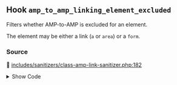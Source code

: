 ## Hook `amp_to_amp_linking_element_excluded`


Filters whether AMP-to-AMP is excluded for an element.

The element may be either a link (`a` or `area`) or a `form`.

### Source

:link: [includes/sanitizers/class-amp-link-sanitizer.php:182](../../includes/sanitizers/class-amp-link-sanitizer.php#L182)

<details>
<summary>Show Code</summary>

```php
$excluded = (bool) apply_filters( 'amp_to_amp_linking_element_excluded', $excluded, $url, $rel, $element );
```

</details>
